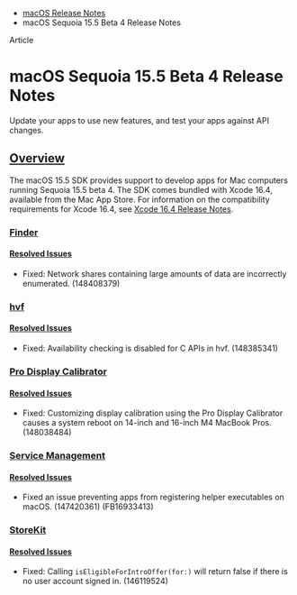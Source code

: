 - [macOS Release Notes](https://developer.apple.com/documentation/macos-release-notes)
- macOS Sequoia 15.5 Beta 4 Release Notes

Article

# macOS Sequoia 15.5 Beta 4 Release Notes

Update your apps to use new features, and test your apps against API changes.

## [Overview](https://developer.apple.com/documentation/macos-release-notes/macos-15_5-release-notes#Overview)

The macOS 15.5 SDK provides support to develop apps for Mac computers running Sequoia 15.5 beta 4. The SDK comes bundled with Xcode 16.4, available from the Mac App Store. For information on the compatibility requirements for Xcode 16.4, see [Xcode 16.4 Release Notes](https://developer.apple.com/documentation/Xcode-Release-Notes/xcode-16_4-release-notes).

### [Finder](https://developer.apple.com/documentation/macos-release-notes/macos-15_5-release-notes#Finder)

#### [Resolved Issues](https://developer.apple.com/documentation/macos-release-notes/macos-15_5-release-notes#Resolved-Issues)

- Fixed: Network shares containing large amounts of data are incorrectly enumerated. (148408379)

### [hvf](https://developer.apple.com/documentation/macos-release-notes/macos-15_5-release-notes#hvf)

#### [Resolved Issues](https://developer.apple.com/documentation/macos-release-notes/macos-15_5-release-notes#Resolved-Issues)

- Fixed: Availability checking is disabled for C APIs in hvf. (148385341)

### [Pro Display Calibrator](https://developer.apple.com/documentation/macos-release-notes/macos-15_5-release-notes#Pro-Display-Calibrator)

#### [Resolved Issues](https://developer.apple.com/documentation/macos-release-notes/macos-15_5-release-notes#Resolved-Issues)

- Fixed: Customizing display calibration using the Pro Display Calibrator causes a system reboot on 14-inch and 16-inch M4 MacBook Pros. (148038484)

### [Service Management](https://developer.apple.com/documentation/macos-release-notes/macos-15_5-release-notes#Service-Management)

#### [Resolved Issues](https://developer.apple.com/documentation/macos-release-notes/macos-15_5-release-notes#Resolved-Issues)

- Fixed an issue preventing apps from registering helper executables on macOS. (147420361) (FB16933413)

### [StoreKit](https://developer.apple.com/documentation/macos-release-notes/macos-15_5-release-notes#StoreKit)

#### [Resolved Issues](https://developer.apple.com/documentation/macos-release-notes/macos-15_5-release-notes#Resolved-Issues)

- Fixed: Calling `isEligibleForIntroOffer(for:)` will return false if there is no user account signed in. (146119524)
